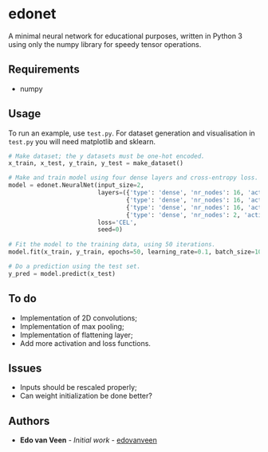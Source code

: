 # edonet
A minimal neural network for educational purposes, written in Python 3 using only the numpy library for speedy tensor operations.

## Requirements
* numpy

## Usage
To run an example, use `test.py`. For dataset generation and visualisation in `test.py` you will need matplotlib and sklearn.

```python
# Make dataset; the y datasets must be one-hot encoded.
x_train, x_test, y_train, y_test = make_dataset()

# Make and train model using four dense layers and cross-entropy loss.
model = edonet.NeuralNet(input_size=2,
                         layers=({'type': 'dense', 'nr_nodes': 16, 'activation': 'relu'},
                                 {'type': 'dense', 'nr_nodes': 16, 'activation': 'tanh'},
                                 {'type': 'dense', 'nr_nodes': 16, 'activation': 'relu'},
                                 {'type': 'dense', 'nr_nodes': 2, 'activation': 'softmax'}),
                         loss='CEL',
                         seed=0)
                         
# Fit the model to the training data, using 50 iterations.
model.fit(x_train, y_train, epochs=50, learning_rate=0.1, batch_size=10)

# Do a prediction using the test set.
y_pred = model.predict(x_test)
```
## To do

* Implementation of 2D convolutions;
* Implementation of max pooling;
* Implementation of flattening layer;
* Add more activation and loss functions.

## Issues

* Inputs should be rescaled properly;
* Can weight initialization be done better?

## Authors
* **Edo van Veen** - *Initial work* - [edovanveen](https://github.com/edovanveen)
